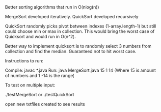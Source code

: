 Better sorting algorithms that run in O(nlog(n))

MergeSort developed iteratively. QuickSort developed recursively

QuickSort randomly picks pivot between indexes (1-array.length-1) but still could choose min or max in collection. This would bring the worst case of Quicksort and would run in O(n^2). 

Better way to implement quicksort is to randomly select 3 numbers from collection and find the median. Guaranteed not to hit worst case.

Instructions to run:

Compile: javac *.java
Run: java MergeSort.java 15 1 14 (Where 15 is amount of numbers and 1 -14 is the range)

To test on multiple input:

./testMergeSort or ./testQuickSort

open new txtfiles created to see results
